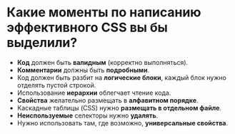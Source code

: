 Какие моменты по написанию эффективного CSS вы бы выделили?
=====================

* **Код** должен быть **валидным** (корректно выполняться).
* **Комментарии** должны быть **подробными**.
* Код должен быть разбит на **логические блоки**, каждый блок нужно отделять пустой строкой.
* Использование **иерархии** облегчает чтение кода.
* **Свойства** желательно размещать в **алфавитном порядке**.
* Каскадные таблицы (CSS) нужно **размещать в отдельном файле**.
* **Неиспользуемые** селекторы нужно **удалять**.
* Нужно использовать там, где возможно, **универсальные свойства**.
